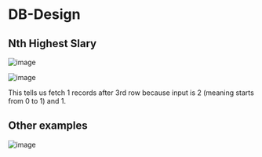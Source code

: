 # DB-Design

## Nth Highest Slary 

![image](https://user-images.githubusercontent.com/115500959/196876183-91809fa5-5070-41f0-aa60-664d1ef117c4.png)

![image](https://user-images.githubusercontent.com/115500959/196876305-bb800f32-3ce3-4ae1-9cb3-48beaf389d49.png) <br>

This tells us fetch 1 records after 3rd row because input is 2 (meaning starts from 0 to 1) and 1.

## Other examples

![image](https://user-images.githubusercontent.com/115500959/196877627-965bd822-8133-4025-886d-5a0a971f2a60.png)


